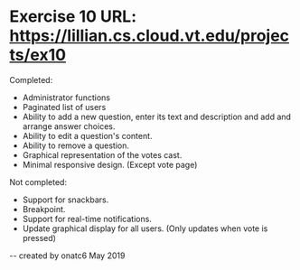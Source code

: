 Exercise 10
URL: https://lillian.cs.cloud.vt.edu/projects/ex10
=======================

Completed:

- Administrator functions
- Paginated list of users
- Ability to add a new question, enter its text and description and add and arrange answer choices.
- Ability to edit a question's content.
- Ability to remove a question.
- Graphical representation of the votes cast.
- Minimal responsive design. (Except vote page)


Not completed:

- Support for snackbars.
- Breakpoint.
- Support for real-time notifications.
- Update graphical display for all users. (Only updates when vote is pressed)


-- created by onatc6 May 2019
